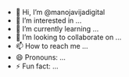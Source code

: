- 👋 Hi, I’m @manojavijadigital
- 👀 I’m interested in ...
- 🌱 I’m currently learning ...
- 💞️ I’m looking to collaborate on ...
- 📫 How to reach me ...
- 😄 Pronouns: ...
- ⚡ Fun fact: ...

<!---
Manoj Kumar is a ✨ special ✨ repository because its `README.md` (this file) appears on your GitHub profile.
You can click the Preview link to take a look at your changes.
--->
